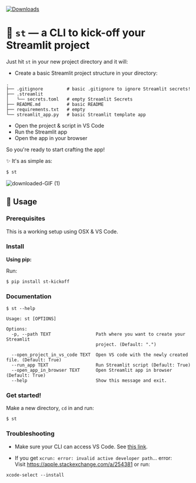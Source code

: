 [![Downloads](https://pepy.tech/badge/st-kickoff)](https://pepy.tech/project/st-kickoff)

# 🎈 `st` — a CLI to kick-off your Streamlit project

Just hit `st` in your new project directory and it will:
- Create a basic Streamlit project structure in your directory:
```
.
├── .gitignore         # basic .gitignore to ignore Streamlit secrets!
├── .streamlit
│   └── secrets.toml   # empty Streamlit Secrets
├── README.md          # basic README
├── requirements.txt   # empty
└── streamlit_app.py   # basic Streamlit template app
```
- Open the project & script in VS Code
- Run the Streamlit app
- Open the app in your browser

So you're ready to start crafting the app!

✨ It's as simple as:

```bash
$ st
```

![downloaded-GIF (1)](https://user-images.githubusercontent.com/7164864/145828632-052ef856-6fb4-4823-9405-9c822fead2fd.gif)



## 🚀 Usage

### Prerequisites

This is a working setup using OSX & VS Code.

### Install

**Using pip:**

Run:
```
$ pip install st-kickoff
```


### Documentation

```
$ st --help

Usage: st [OPTIONS]

Options:
  -p, --path TEXT                 Path where you want to create your Streamlit
                                  project. (Default: ".")

  --open_project_in_vs_code TEXT  Open VS code with the newly created file. (Default: True)
  --run_app TEXT                  Run Streamlit script (Default: True)
  --open_app_in_browser TEXT      Open Streamlit app in browser (Default: True)
  --help                          Show this message and exit.
```

### Get started!

Make a new directory, `cd` in and run:

```
$ st 
```

### Troubleshooting

- Make sure your CLI can access VS Code. See [this link](https://stackoverflow.com/a/40129135/6159698).

- If you get `xcrun: error: invalid active developer path`... error:  
Visit https://apple.stackexchange.com/a/254381 or run:
```
xcode-select --install
```
